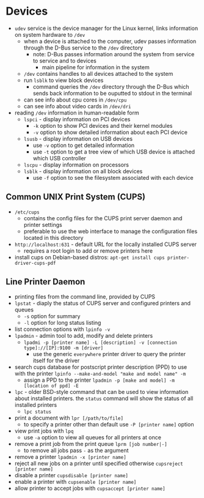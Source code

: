# Devices
- `udev` service is the device manager for the Linux kernel, links information on system hardware to `/dev`
  - when a device is attached to the computer, udev passes information through the D-Bus service to the `/dev` directory
    - note: D-Bus passes information around the system from service to service and to devices
      - main pipeline for information in the system
  - `/dev` contains handles to all devices attached to the system
  - run `lsblk` to view block devices
    - command queries the `/dev` directory through the D-Bus which sends back information to be ouputted to stdout in the terminal
  - can see info about cpu cores in `/dev/cpu`
  - can see info about video cards in `/dev/dri`
- reading `/dev` information in human-readable form
  - `lspci` - display information on PCI devices
    - `-k` option to show PCI devices and their kernel modules
    - `-v` option to show detailed information about each PCI device
  - `lsusb` - display information on USB devices
    - use `-v` option to get detailed information
    - use `-t` option to get a tree view of which USB device is attached which USB controller
  - `lscpu` - display information on processors
  - `lsblk` - display information on all block devices
    - use `-f` option to see the filesystem associated with each device

## Common UNIX Print System (CUPS)
- `/etc/cups`
  - contains the config files for the CUPS print server daemon and printer settings
  - preferable to use the web interface to manage the configuration files located in this directory
- `http://localhost:631` - default URL for the locally installed CUPS server
  - requires a root login to add or remove printers here
- install cups on Debian-based distros: `apt-get install cups printer-driver-cups-pdf`

## Line Printer Daemon
- printing files from the command line, provided by CUPS
- `lpstat` - diaply the status of CUPS server and configured printers and queues
  - `-s` option for summary
  - `-l` option for long status listing
- list connection options with `lpinfo -v`
- `lpadmin` - admin tool to add, modify and delete printers
  - `lpadmi -p [printer name] -L [description] -v [connection type]://[IP]:9100 -m [driver]`
    - use the generic `everywhere` printer driver to query the printer itself for the driver
- search cups database for postscript printer description (PPD) to use with the printer `lpinfo --make-and-model "make and model name" -m`
  - assign a PPD to the printer `lpadmin -p [make and model] -m [location of ppd] -E`
- `lpc` - older BSD-style command that can be used to view information about installed printers. the `status` command will show the status of all installed printers
  - `lpc status`
- print a document with `lpr [/path/to/file]`
  - to specify a printer other than default use `-P [printer name]` option
- view print jobs with `lpq` 
  - use `-a` option to view all queues for all printers at once
- remove a print job from the print queue `lprm [job number|-]`
  - to remove all jobs pass `-` as the argument
- remove a printer `lpadmin -x [printer name]`
- reject all new jobs on a printer until specified otherwise `cupsreject [printer name]`
- disable a printer `cupsdisable [printer name]`
- enable a printer with `cupsenable [printer name]`
- allow printer to accept jobs with `cupsaccept [printer name]`